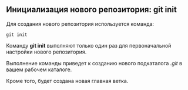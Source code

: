 ## Инициализация нового репозитория: git init

Для создания нового репозитория используется команда:

``` bash=
git init 
``` 

Команду **git init** выполняют только один раз для первоначальной настройки нового репозитория. 

Выполнение команды приведет к созданию нового подкаталога *.git* в вашем рабочем каталоге. 

Кроме того, будет создана новая главная ветка.
